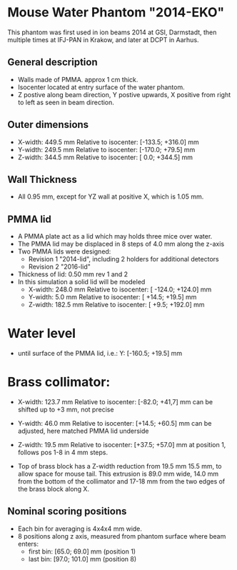 # Mouse Water Phantom "2014-EKO"
This phantom was first used in ion beams 2014 at GSI, Darmstadt, then multiple times at IFJ-PAN in Krakow, and later at DCPT in Aarhus.

## General description
- Walls made of PMMA. approx 1 cm thick.
- Isocenter located at entry surface of the water phantom.
- Z postive along beam direction, Y postive upwards, X positive from right to left as seen in beam direction.

## Outer dimensions
- X-width: 449.5 mm Relative to isocenter: [-133.5; +316.0] mm
- Y-width: 249.5 mm Relative to isocenter: [-170.0;  +79.5] mm
- Z-width: 344.5 mm Relative to isocenter: [   0.0; +344.5] mm

## Wall Thickness
- All 0.95 mm, except for YZ wall at positive X, which is 1.05 mm.

## PMMA lid
- A PMMA plate act as a lid which may holds three mice over water.
- The PMMA lid may be displaced in 8 steps of 4.0 mm along the z-axis
- Two PMMA lids were designed:
   - Revision 1 "2014-lid", including 2 holders for additional detectors
   - Revision 2 "2016-lid"
- Thickness of lid: 0.50 mm rev 1 and 2
- In this simulation a solid lid will be modeled
  - X-width: 248.0 mm Relative to isocenter: [ -124.0; +124.0] mm
  - Y-width:   5.0 mm Relative to isocenter: [  +14.5;  +19.5] mm
  - Z-width: 182.5 mm Relative to isocenter: [   +9.5; +192.0] mm

# Water level
- until surface of the PMMA lid, i.e.: Y: [-160.5; +19.5] mm

# Brass collimator:
- X-width: 123.7 mm Relative to isocenter: [-82.0; +41,7] mm can be shifted up to +3 mm, not precise
- Y-width:  46.0 mm Relative to isocenter: [+14.5; +60.5] mm can be adjusted, here matched PMMA lid underside
- Z-width:  19.5 mm Relative to isocenter: [+37.5; +57.0] mm at position 1, follows pos 1-8 in 4 mm steps.

- Top of brass block has a Z-width reduction from 19.5 mm 15.5 mm, to allow space for mouse tail. This extrusion is 89.0 mm wide, 14.0 mm from the bottom of the collimator and 17-18 mm from the two edges of the brass block along X.


## Nominal scoring positions
- Each bin for averaging is 4x4x4 mm wide.
- 8 positions along z axis, measured from phantom surface where beam enters:
  - first bin: [65.0; 69.0] mm  (position 1)
  - last bin: [97.0; 101.0] mm  (position 8)

